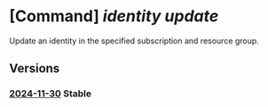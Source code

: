 # [Command] _identity update_

Update an identity in the specified subscription and resource group.

## Versions

### [2024-11-30](/Resources/mgmt-plane/L3N1YnNjcmlwdGlvbnMve30vcmVzb3VyY2Vncm91cHMve30vcHJvdmlkZXJzL21pY3Jvc29mdC5tYW5hZ2VkaWRlbnRpdHkvdXNlcmFzc2lnbmVkaWRlbnRpdGllcy97fQ==/2024-11-30.xml) **Stable**

<!-- mgmt-plane /subscriptions/{}/resourcegroups/{}/providers/microsoft.managedidentity/userassignedidentities/{} 2024-11-30 -->
